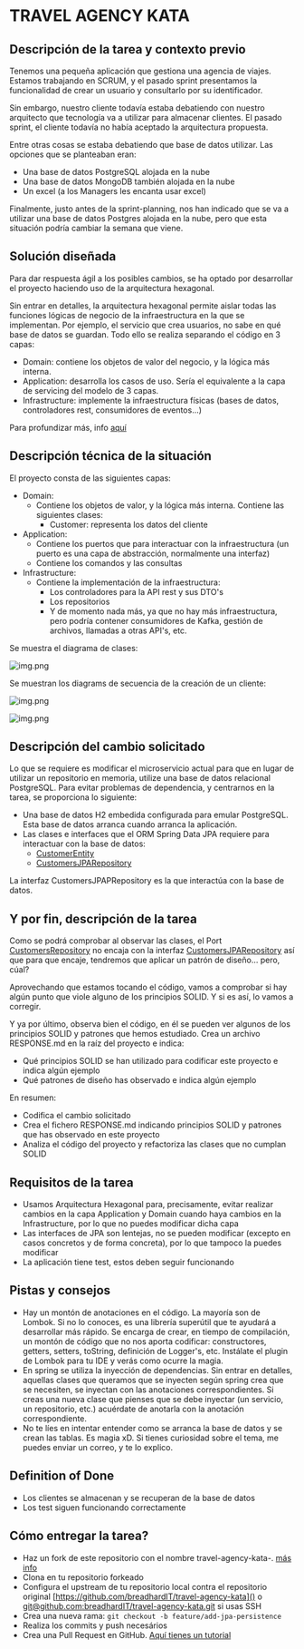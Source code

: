 # TRAVEL AGENCY KATA

## Descripción de la tarea y contexto previo

Tenemos una pequeña aplicación que gestiona una agencia de viajes. Estamos trabajando en SCRUM, y el pasado sprint
presentamos la funcionalidad de crear un usuario y consultarlo por su identificador.

Sin embargo, nuestro cliente todavía estaba debatiendo con nuestro arquitecto que tecnología va a utilizar
para almacenar clientes. El pasado sprint, el cliente todavía no había aceptado la arquitectura propuesta.

Entre otras cosas se estaba debatiendo que base de datos utilizar. Las opciones que se planteaban eran:

- Una base de datos PostgreSQL alojada en la nube
- Una base de datos MongoDB también alojada en la nube
- Un excel (a los Managers les encanta usar excel)

Finalmente, justo antes de la sprint-planning, nos han indicado que se va a utilizar una base de datos Postgres
alojada en la nube, pero que esta situación podría cambiar la semana que viene.

## Solución diseñada

Para dar respuesta ágil a los posibles cambios, se ha optado por desarrollar el proyecto haciendo uso
de la arquitectura hexagonal.

Sin entrar en detalles, la arquitectura hexagonal permite aislar todas las funciones lógicas de negocio
de la infraestructura en la que se implementan. Por ejemplo, el servicio que crea usuarios, no sabe en qué
base de datos se guardan. Todo ello se realiza separando el código en 3 capas:

- Domain: contiene los objetos de valor del negocio, y la lógica más interna.
- Application: desarrolla los casos de uso. Sería el equivalente a la capa de servicing del modelo de 3 capas.
- Infrastructure: implemente la infraestructura físicas (bases de datos, controladores rest, consumidores de eventos...)

Para profundizar más, info [aquí](https://docs.aws.amazon.com/prescriptive-guidance/latest/cloud-design-patterns/hexagonal-architecture.html)

## Descripción técnica de la situación

El proyecto consta de las siguientes capas:

- Domain:
  - Contiene los objetos de valor, y la lógica más interna. Contiene las siguientes clases:
    - Customer: representa los datos del cliente
- Application:
  - Contiene los puertos que para interactuar con la infraestructura (un puerto es una capa de abstracción, normalmente una interfaz)
  - Contiene los comandos y las consultas
- Infrastructure:
  - Contiene la implementación de la infraestructura:
    - Los controladores para la API rest y sus DTO's
    - Los repositorios
    - Y de momento nada más, ya que no hay más infraestructura, pero podría contener consumidores de Kafka, gestión de archivos, llamadas a otras API's, etc.

Se muestra el diagrama de clases:

![img.png](ControllerDiagramClass.png)

Se muestran los diagrams de secuencia de la creación de un cliente:

![img.png](PutCustomerSequenceDiagram.png)

![img.png](GetCustomerSequenceDiagram.png)

## Descripción del cambio solicitado

Lo que se requiere es modificar el microservicio actual para que en lugar de utilizar un repositorio en memoria,
utilize una base de datos relacional PostgreSQL. Para evitar problemas de dependencia, y centrarnos en la tarea,
se proporciona lo siguiente:

- Una base de datos H2 embedida configurada para emular PostgreSQL. Esta base de datos arranca cuando arranca la aplicación.
- Las clases e interfaces que el ORM Spring Data JPA requiere para interactuar con la base de datos:
  - [CustomerEntity](src/main/java/com/breadhardit/travelagencykata/infrastructure/persistence/entity/CustomerEntity.java)
  - [CustomersJPARepository](src/main/java/com/breadhardit/travelagencykata/infrastructure/persistence/repository/CustomersJPARepository.java)

La interfaz CustomersJPAPRepository es la que interactúa con la base de datos.

## Y por fin, descripción de la tarea

Como se podrá comprobar al observar las clases, el Port [CustomersRepository](src/main/java/com/breadhardit/travelagencykata/infrastructure/persistence/entity/CustomerEntity.java)
no encaja con la interfaz [CustomersJPARepository](src/main/java/com/breadhardit/travelagencykata/infrastructure/persistence/repository/CustomersJPARepository.java)
así que para que encaje, tendremos que aplicar un patrón de diseño... pero, cúal?

Aprovechando que estamos tocando el código, vamos a comprobar si hay algún punto que viole alguno
de los principios SOLID. Y si es así, lo vamos a corregir.

Y ya por último, observa bien el código, en él se pueden ver algunos de los principios SOLID y patrones que
hemos estudiado. Crea un archivo RESPONSE.md en la raíz del proyecto e indica:

- Qué principios SOLID se han utilizado para codificar este proyecto e indica algún ejemplo
- Qué patrones de diseño has observado e indica algún ejemplo

En resumen:

- Codifica el cambio solicitado
- Crea el fichero RESPONSE.md indicando principios SOLID y patrones que has observado en este proyecto
- Analiza el código del proyecto y refactoriza las clases que no cumplan SOLID


## Requisitos de la tarea

- Usamos Arquitectura Hexagonal para, precisamente, evitar realizar cambios en la capa Application y Domain cuando haya cambios en la Infrastructure, por lo que no puedes modificar dicha capa
- Las interfaces de JPA son lentejas, no se pueden modificar (excepto en casos concretos y de forma concreta), por lo que tampoco la puedes modificar
- La aplicación tiene test, estos deben seguir funcionando

## Pistas y consejos

- Hay un montón de anotaciones en el código. La mayoría son de Lombok. Si no lo conoces, es una librería superútil que te ayudará
a desarrollar más rápido. Se encarga de crear, en tiempo de compilación, un montón de código que no nos aporta codificar:
constructores, getters, setters, toString, definición de Logger's, etc. Instálate el plugin de Lombok para tu IDE y verás como ocurre la magia.
- En spring se utiliza la inyección de dependencias. Sin entrar en detalles, aquellas clases que queramos que se inyecten
según spring crea que se necesiten, se inyectan con las anotaciones correspondientes. Si creas una nueva clase que pienses que
se debe inyectar (un servicio, un repositorio, etc.) acuérdate de anotarla con la anotación correspondiente.
- No te líes en intentar entender como se arranca la base de datos y se crean las tablas. Es magia xD. Si tienes curiosidad
sobre el tema, me puedes enviar un correo, y te lo explico.

## Definition of Done

- Los clientes se almacenan y se recuperan de la base de datos
- Los test siguen funcionando correctamente

## Cómo entregar la tarea?

- Haz un fork de este repositorio con el nombre travel-agency-kata-<tu-nombre-y-apellidos>. [más info](https://docs.github.com/es/pull-requests/collaborating-with-pull-requests/working-with-forks/fork-a-repo)
- Clona en tu repositorio forkeado
- Configura el upstream de tu repositorio local contra el repositorio original [https://github.com/breadhardIT/travel-agency-kata]() o [git@github.com:breadhardIT/travel-agency-kata.git]() si usas SSH
- Crea una nueva rama: ```git checkout -b feature/add-jpa-persistence```
- Realiza los commits y push necesários
- Crea una Pull Request en GitHub. [Aquí tienes un tutorial](https://docs.github.com/en/pull-requests/collaborating-with-pull-requests/proposing-changes-to-your-work-with-pull-requests/creating-a-pull-request-from-a-fork)




